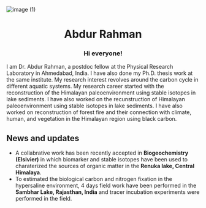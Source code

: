 ![image (1)](https://user-images.githubusercontent.com/116168762/196684466-40ba1559-29d0-4808-a7dc-0aefa5777d1c.jpg)
<h1 align="center">Abdur Rahman</h1>

<h3 align="center">Hi everyone!</h3>

I am Dr. Abdur Rahman, a postdoc fellow at the Physical Research Laboratory in Ahmedabad, India. I have also done my Ph.D. thesis work at the same institute. My research interest revolves around the carbon cycle in different aquatic systems. My research career started with the reconstruction of the Himalayan paleoenvironment using stable isotopes in lake sediments. I have also worked on the recunstruction of Himalayan paleoenvironment using stable isotopes in lake sediments. I have also worked on reconstruction of forest fire and their connection with climate, human, and vegetation in the Himalayan region using black carbon. 

<h2 align="left">News and updates</h2>

- A collabrative work has been recently accepted in __Biogeochemistry (Elsivier)__ in which biomarker and stable isotopes have been used to charaterized the sources of organic matter in the __Renuka lake, Central Himalaya__.
- To estimated the biological carbon and nitrogen fixation in the hypersaline environment, 4 days field work have been performed in the __Sambhar Lake, Rajasthan, India__ and tracer incubation experiments were performed in the field.






